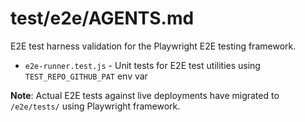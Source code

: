 # test/e2e/AGENTS.md

E2E test harness validation for the Playwright E2E testing framework.

- `e2e-runner.test.js` - Unit tests for E2E test utilities using `TEST_REPO_GITHUB_PAT` env var

**Note**: Actual E2E tests against live deployments have migrated to `/e2e/tests/` using Playwright framework.
